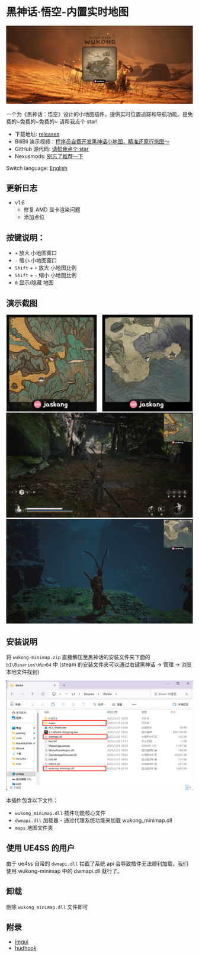 # 黑神话·悟空-内置实时地图


![alt text](./docs/banner.png)

一个为《黑神话：悟空》设计的小地图插件，提供实时位置追踪和导航功能。是免费的~免费的~免费的~ 请帮我点个 star!

- 下载地址: [releases](https://github.com/jaskang/wukong-minimap/releases)
- BiliBli 演示视频：[程序员自费开发黑神话小地图，精准还原行旅图～](https://www.bilibili.com/video/BV1Y1KueREho/?share_source=copy_web&vd_source=dcfc3e9cca2640bbaa21c24979c4c34b)
- GitHub 源代码: [请帮我点个 star](https://github.com/jaskang/wukong-minimap) 
- Nexusmods: [别忘了推荐一下](https://www.nexusmods.com/blackmythwukong/mods/1172)

Switch language: [English](README.en.md)

## 更新日志

- v1.6
  - 修复 AMD 显卡渲染问题
  - 添加点位

## 按键说明：

- `+` 放大 小地图窗口
- `-` 缩小 小地图窗口
- `Shift` + `+` 放大 小地图比例
- `Shift` + `-` 缩小 小地图比例
- `0` 显示/隐藏 地图

## 演示截图

![alt text](./docs/demo0.png)
![alt text](./docs/demo1.png)
![alt text](./docs/demo2.png)

## 安装说明

将 `wukong-minimap.zip` 直接解压至黑神话的安装文件夹下面的 `b1\Binaries\Win64` 中 (steam 的安装文件夹可以通过右键黑神话 -> 管理 -> 浏览本地文件找到)

![alt text](./docs/install0.png)

本插件包含以下文件：

- `wukong_minimap.dll` 插件功能核心文件
- `dwmapi.dll` 加载器 - 通过代理系统功能来加载 wukong_minimap.dll
- `maps` 地图文件夹

## 使用 UE4SS 的用户

由于 ue4ss 自带的 `dwmapi.dll` 拦截了系统 api 会导致插件无法顺利加载，我们使用 wukong-minimap 中的 dwmapi.dll 就行了。

## 卸载

删除 `wukong_minimap.dll` 文件即可

## 附录

- [imgui](https://github.com/ocornut/imgui)
- [hudhook](https://github.com/veeenu/hudhook?from=jaskang)
